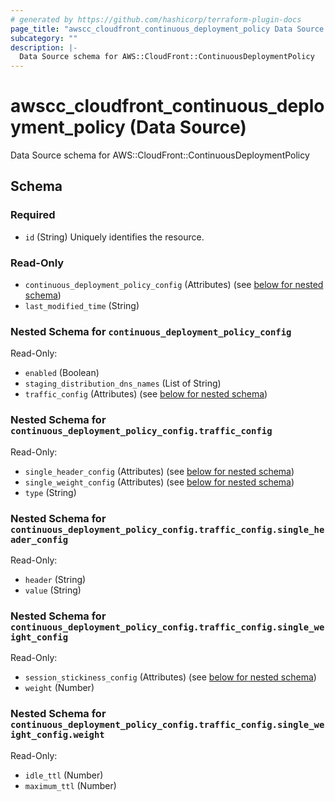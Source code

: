 ```yaml
---
# generated by https://github.com/hashicorp/terraform-plugin-docs
page_title: "awscc_cloudfront_continuous_deployment_policy Data Source - terraform-provider-awscc"
subcategory: ""
description: |-
  Data Source schema for AWS::CloudFront::ContinuousDeploymentPolicy
---
```


# awscc_cloudfront_continuous_deployment_policy (Data Source)

Data Source schema for AWS::CloudFront::ContinuousDeploymentPolicy



<!-- schema generated by tfplugindocs -->
## Schema

### Required

- `id` (String) Uniquely identifies the resource.

### Read-Only

- `continuous_deployment_policy_config` (Attributes) (see [below for nested schema](#nestedatt--continuous_deployment_policy_config))
- `last_modified_time` (String)

<a id="nestedatt--continuous_deployment_policy_config"></a>
### Nested Schema for `continuous_deployment_policy_config`

Read-Only:

- `enabled` (Boolean)
- `staging_distribution_dns_names` (List of String)
- `traffic_config` (Attributes) (see [below for nested schema](#nestedatt--continuous_deployment_policy_config--traffic_config))

<a id="nestedatt--continuous_deployment_policy_config--traffic_config"></a>
### Nested Schema for `continuous_deployment_policy_config.traffic_config`

Read-Only:

- `single_header_config` (Attributes) (see [below for nested schema](#nestedatt--continuous_deployment_policy_config--traffic_config--single_header_config))
- `single_weight_config` (Attributes) (see [below for nested schema](#nestedatt--continuous_deployment_policy_config--traffic_config--single_weight_config))
- `type` (String)

<a id="nestedatt--continuous_deployment_policy_config--traffic_config--single_header_config"></a>
### Nested Schema for `continuous_deployment_policy_config.traffic_config.single_header_config`

Read-Only:

- `header` (String)
- `value` (String)


<a id="nestedatt--continuous_deployment_policy_config--traffic_config--single_weight_config"></a>
### Nested Schema for `continuous_deployment_policy_config.traffic_config.single_weight_config`

Read-Only:

- `session_stickiness_config` (Attributes) (see [below for nested schema](#nestedatt--continuous_deployment_policy_config--traffic_config--single_weight_config--session_stickiness_config))
- `weight` (Number)

<a id="nestedatt--continuous_deployment_policy_config--traffic_config--single_weight_config--session_stickiness_config"></a>
### Nested Schema for `continuous_deployment_policy_config.traffic_config.single_weight_config.weight`

Read-Only:

- `idle_ttl` (Number)
- `maximum_ttl` (Number)
